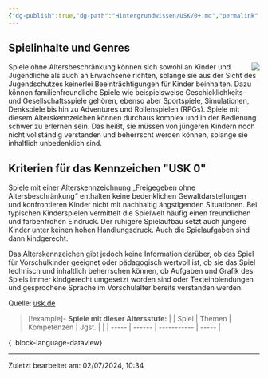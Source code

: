 ```yaml
---
{"dg-publish":true,"dg-path":"Hintergrundwissen/USK/0+.md","permalink":"/hintergrundwissen/usk/0/","title":"USK 0","noteIcon":"1"}
---
```


## Spielinhalte und Genres
<img src= "https://usk.de/wp-content/uploads/2019/06/usk0-300x300.png" style="float:right;padding-left:10px">Spiele ohne Altersbeschränkung können sich sowohl an Kinder und Jugendliche als auch an Erwachsene richten, solange sie aus der Sicht des Jugendschutzes keinerlei Beeinträchtigungen für Kinder beinhalten. Dazu können familienfreundliche Spiele wie beispielsweise Geschicklichkeits- und Gesellschaftsspiele gehören, ebenso aber Sportspiele, Simulationen, Denkspiele bis hin zu Adventures und Rollenspielen (RPGs). Spiele mit diesem Alterskennzeichen können durchaus komplex und in der Bedienung schwer zu erlernen sein. Das heißt, sie müssen von jüngeren Kindern noch nicht vollständig verstanden und beherrscht werden können, solange sie inhaltlich unbedenklich sind.

## Kriterien für das Kennzeichen "USK 0"
Spiele mit einer Alterskennzeichnung „Freigegeben ohne Altersbeschränkung“ enthalten keine bedenklichen Gewaltdarstellungen und konfrontieren Kinder nicht mit nachhaltig ängstigenden Situationen. Bei typischen Kinderspielen vermittelt die Spielwelt häufig einen freundlichen und farbenfrohen Eindruck. Der ruhigere Spielaufbau setzt auch jüngere Kinder unter keinen hohen Handlungsdruck. Auch die Spielaufgaben sind dann kindgerecht.

Das Alterskennzeichen gibt jedoch keine Information darüber, ob das Spiel für Vorschulkinder geeignet oder pädagogisch wertvoll ist, ob sie das Spiel technisch und inhaltlich beherrschen können, ob Aufgaben und Grafik des Spiels immer kindgerecht umgesetzt worden sind oder Texteinblendungen und gesprochene Sprache im Vorschulalter bereits verstanden werden.

Quelle: [usk.de](https://usk.de/alle-lexikonbegriffe/usk-ab-0-jahren/)

>[!example]- **Spiele mit dieser Altersstufe:**
> |  | Spiel | Themen | Kompetenzen | Jgst. |
> |  | ----- | ------ | ----------- | ----- |
> 
{ .block-language-dataview}


---
Zuletzt bearbeitet am: 02/07/2024, 10:34